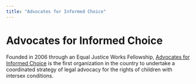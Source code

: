 ```yaml
---
title: "Advocates for Informed Choice"
---
```


# Advocates for Informed Choice

<p>Founded in 2006 through an Equal Justice Works Fellowship, <a href="http://www.aiclegal.org/">Advocates for Informed Choice</a> is the first organization in the country to undertake a coordinated strategy of legal advocacy for the rights of children with intersex conditions.</p>